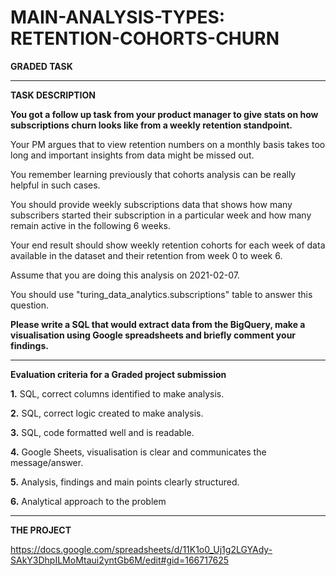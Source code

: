 # MAIN-ANALYSIS-TYPES: RETENTION-COHORTS-CHURN

**GRADED TASK**

-----

**TASK DESCRIPTION**

**You got a follow up task from your product manager to give stats on how subscriptions churn looks like from a weekly retention standpoint.**

Your PM argues that to view retention numbers on a monthly basis takes too long and important insights from data might be missed out.

You remember learning previously that cohorts analysis can be really helpful in such cases. 

You should provide weekly subscriptions data that shows how many subscribers started their subscription in a particular week and how many remain active in the following 6 weeks. 

Your end result should show weekly retention cohorts for each week of data available in the dataset and their retention from week 0 to week 6. 

Assume that you are doing this analysis on 2021-02-07.

You should use "turing_data_analytics.subscriptions" table to answer this question. 

**Please write a SQL that would extract data from the BigQuery, make a visualisation using Google spreadsheets and briefly comment your findings.**

-----

**Evaluation criteria for a Graded project submission**

**1.** SQL, correct columns identified to make analysis.

**2.** SQL, correct logic created to make analysis.

**3.** SQL, code formatted well and is readable.

**4.** Google Sheets, visualisation is clear and communicates the message/answer.

**5.** Analysis, findings and main points clearly structured.

**6.** Analytical approach to the problem

-----

**THE PROJECT**

https://docs.google.com/spreadsheets/d/11K1o0_Uj1g2LGYAdy-SAkY3DhpILMoMtaui2yntGb6M/edit#gid=166717625

